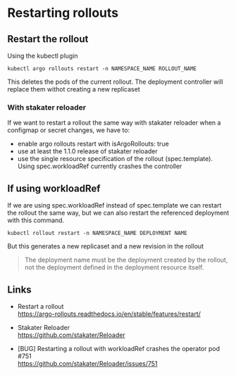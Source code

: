 # Restarting rollouts

## Restart the rollout

Using the kubectl plugin

```shell
kubectl argo rollouts restart -n NAMESPACE_NAME ROLLOUT_NAME
```

This deletes the pods of the current rollout. The deployment controller will replace them withot creating a new replicaset

### With stakater reloader

If we want to restart a rollout the same way with stakater reloader when a configmap or secret changes, we have to:

- enable argo rollouts restart with isArgoRollouts: true
- use at least the 1.1.0 release of stakater reloader
- use the single resource specification of the rollout (spec.template). Using spec.workloadRef currently crashes the controller

## If using workloadRef

If we are using spec.workloadRef instead of spec.template we can restart the rollout the same way, but we can also restart the referenced deployment with this command.

```shell
kubectl rollout restart -n NAMESPACE_NAME DEPLOYMENT NAME
```

But this generates a new replicaset and a new revision in the rollout

> The deployment name must be the deployment created by the rollout, not the deployment defined in the deployment resource itself.

## Links

- Restart a rollout  
<https://argo-rollouts.readthedocs.io/en/stable/features/restart/>

- Stakater Reloader  
<https://github.com/stakater/Reloader>

- [BUG] Restarting a rollout with workloadRef crashes the operator pod #751  
<https://github.com/stakater/Reloader/issues/751>
